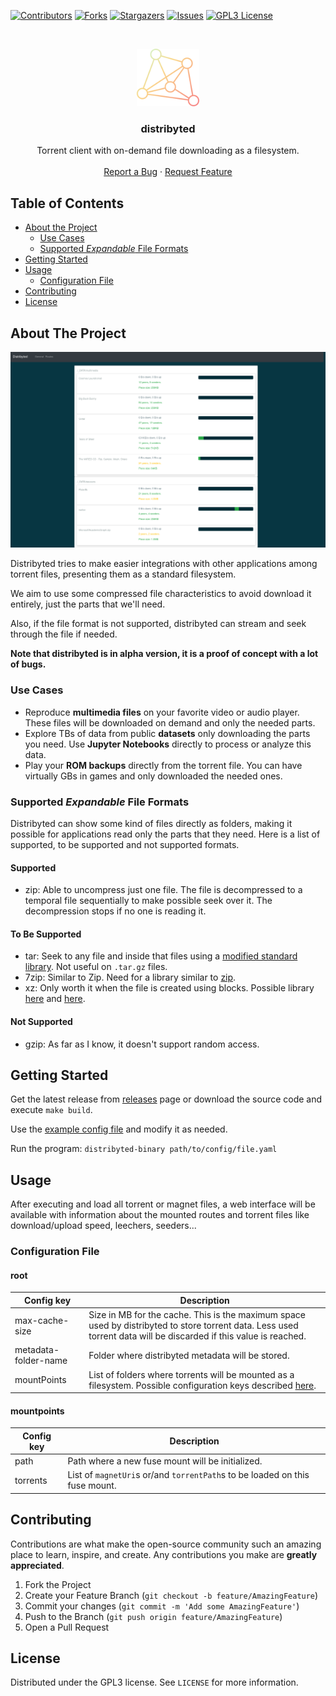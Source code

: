 [![Contributors][contributors-shield]][contributors-url]
[![Forks][forks-shield]][forks-url]
[![Stargazers][stars-shield]][stars-url]
[![Issues][issues-shield]][issues-url]
[![GPL3 License][license-shield]][license-url]

<!-- PROJECT LOGO -->
<br />
<p align="center">
  <a href="https://github.com/distribyted/distribyted">
    <img src="docs/images/distribyted_icon.png" alt="Logo" width="100">
  </a>

  <h3 align="center">distribyted</h3>

  <p align="center">
    Torrent client with on-demand file downloading as a filesystem.
    <br />
    <br />
    <a href="https://github.com/distribyted/distribyted/issues">Report a Bug</a>
    ·
    <a href="https://github.com/distribyted/distribyted/issues">Request Feature</a>
  </p>
</p>

<!-- TABLE OF CONTENTS -->
## Table of Contents

* [About the Project](#about-the-project)
  * [Use Cases](#use-cases)
  * [Supported _Expandable_ File Formats](#supported-expandable-file-formats)
* [Getting Started](#getting-started)
* [Usage](#usage)
  * [Configuration File](#configuration-file)
* [Contributing](#contributing)
* [License](#license)

<!-- ABOUT THE PROJECT -->
## About The Project

![Distribyted Screen Shot][product-screenshot]

Distribyted tries to make easier integrations with other applications among torrent files, presenting them as a standard filesystem. 

We aim to use some compressed file characteristics to avoid download it entirely, just the parts that we'll need.

Also, if the file format is not supported, distribyted can stream and seek through the file if needed.

**Note that distribyted is in alpha version, it is a proof of concept with a lot of bugs.**

### Use Cases

- Reproduce **multimedia files** on your favorite video or audio player. These files will be downloaded on demand and only the needed parts.
- Explore TBs of data from public **datasets** only downloading the parts you need. Use **Jupyter Notebooks** directly to process or analyze this data.
- Play your **ROM backups** directly from the torrent file. You can have virtually GBs in games and only downloaded the needed ones.

### Supported _Expandable_ File Formats
Distribyted can show some kind of files directly as folders, making it possible for applications read only the parts that they need. Here is a list of supported, to be supported and not supported formats.

#### Supported
- zip: Able to uncompress just one file. The file is decompressed to a temporal file sequentially to make possible seek over it. The decompression stops if no one is reading it.

#### To Be Supported
- tar: Seek to any file and inside that files using a [modified standard library](https://github.com/ajnavarro/go-tar). Not useful on `.tar.gz` files.
- 7zip: Similar to Zip. Need for a library similar to [zip](https://github.com/saracen/go7z).
- xz: Only worth it when the file is created using blocks. Possible library [here](https://github.com/ulikunitz/xz) and [here](https://github.com/frrad/bxzf).

#### Not Supported
- gzip: As far as I know, it doesn't support random access.

## Getting Started

Get the latest release from [releases](releases-url) page or download the source code and execute `make build`.

Use the [example config file](example-config) and modify it as needed.

Run the program: `distribyted-binary path/to/config/file.yaml`

## Usage

After executing and load all torrent or magnet files, a web interface will be available with information about the mounted routes and torrent files like download/upload speed, leechers, seeders...

### Configuration File

#### root

|Config key|Description|
|-|-|
|max-cache-size| Size in MB for the cache. This is the maximum space used by distribyted to store torrent data. Less used torrent data will be discarded if this value is reached.|
|metadata-folder-name| Folder where distribyted metadata will be stored.|
|mountPoints|List of folders where torrents will be mounted as a filesystem. Possible configuration keys described [here](#mountpoints).|

#### mountpoints

|Config key|Description|
|-|-|
|path|Path where a new fuse mount will be initialized.|
|torrents|List of `magnetUri`s or/and `torrentPath`s to be loaded on this fuse mount.|

## Contributing

Contributions are what make the open-source community such an amazing place to learn, inspire, and create. Any contributions you make are **greatly appreciated**.

1. Fork the Project
2. Create your Feature Branch (`git checkout -b feature/AmazingFeature`)
3. Commit your changes (`git commit -m 'Add some AmazingFeature'`)
4. Push to the Branch (`git push origin feature/AmazingFeature`)
5. Open a Pull Request

## License

Distributed under the GPL3 license. See `LICENSE` for more information.

[contributors-shield]: https://img.shields.io/github/contributors/distribyted/distribyted.svg?style=flat-square
[contributors-url]: https://github.com/distribyted/distribyted/graphs/contributors
[forks-shield]: https://img.shields.io/github/forks/distribyted/distribyted.svg?style=flat-square
[forks-url]: https://github.com/distribyted/distribyted/network/members
[stars-shield]: https://img.shields.io/github/stars/distribyted/distribyted.svg?style=flat-square
[stars-url]: https://github.com/distribyted/distribyted/stargazers
[issues-shield]: https://img.shields.io/github/issues/distribyted/distribyted.svg?style=flat-square
[issues-url]: https://github.com/distribyted/distribyted/issues
[releases-url]: https://github.com/distribyted/distribyted/releases
[license-shield]: https://img.shields.io/github/license/distribyted/distribyted.svg?style=flat-square
[license-url]: https://github.com/distribyted/distribyted/blob/master/LICENSE
[product-screenshot]: docs/images/routes_screenshot.png
[example-config]: https://github.com/distribyted/distribyted/blob/master/examples/conf_example.yaml